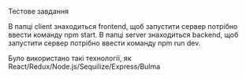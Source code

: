 Тестове завдання

В папці client знаходиться frontend, щоб запустити сервер потрібно ввести команду npm start.
В папці server знаходиться backend, щоб запустити сервер потрібно ввести команду npm run dev.

Було використано такі технології, як React/Redux/Node.js/Sequilize/Express/Bulma

